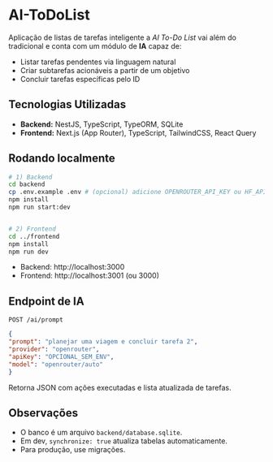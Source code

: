 # AI-ToDoList


Aplicação de listas de tarefas inteligente a *AI To-Do List* vai além do tradicional e conta com um módulo de **IA** capaz de:


- Listar tarefas pendentes via linguagem natural
- Criar subtarefas acionáveis a partir de um objetivo
- Concluir tarefas específicas pelo ID


## Tecnologias Utilizadas
- **Backend:** NestJS, TypeScript, TypeORM, SQLite
- **Frontend:** Next.js (App Router), TypeScript, TailwindCSS, React Query


## Rodando localmente
```bash
# 1) Backend
cd backend
cp .env.example .env # (opcional) adicione OPENROUTER_API_KEY ou HF_API_KEY
npm install
npm run start:dev


# 2) Frontend
cd ../frontend
npm install
npm run dev
```


- Backend: http://localhost:3000
- Frontend: http://localhost:3001 (ou 3000)


## Endpoint de IA
`POST /ai/prompt`
```json
{
"prompt": "planejar uma viagem e concluir tarefa 2",
"provider": "openrouter",
"apiKey": "OPCIONAL_SEM_ENV",
"model": "openrouter/auto"
}
```
Retorna JSON com ações executadas e lista atualizada de tarefas.


## Observações
- O banco é um arquivo `backend/database.sqlite`.
- Em dev, `synchronize: true` atualiza tabelas automaticamente.
- Para produção, use migrações.